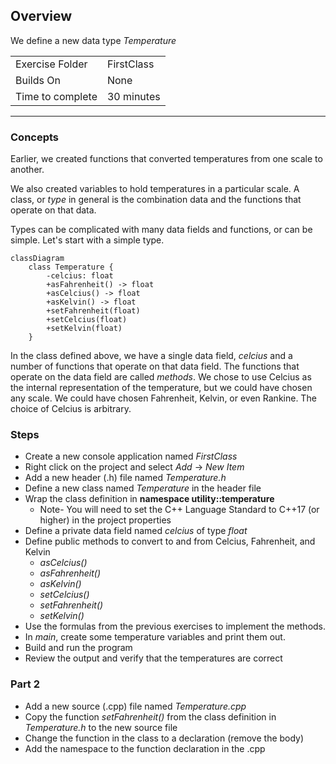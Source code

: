 ## Overview
We define a new data type *Temperature*

| | |
| --------- | --------------------------- |
| Exercise Folder | FirstClass |
| Builds On | None |
| Time to complete | 30 minutes

---

### Concepts

Earlier, we created functions that converted temperatures from one scale to another.  

We also created variables to hold temperatures in a particular scale.  A class, or *type* in general is the combination data and the functions that operate on that data.

Types can be complicated with many data fields and functions, or can be simple.  Let's start with a simple type.


```mermaid
classDiagram
    class Temperature {
        -celcius: float
        +asFahrenheit() -> float
        +asCelcius() -> float
        +asKelvin() -> float
        +setFahrenheit(float)
        +setCelcius(float)
        +setKelvin(float)
    }
```

In the class defined above, we have a single data field, *celcius* and a number of functions that operate on that data field.  The functions that operate on the data field are called *methods*.  We chose to use Celcius as the internal representation of the temperature, but we could have chosen any scale.  We could have chosen Fahrenheit, Kelvin, or even Rankine.  The choice of Celcius is arbitrary.

### Steps
* Create a new console application named *FirstClass*
* Right click on the project and select *Add* -> *New Item*
* Add a new header (.h) file named *Temperature.h*
* Define a new class named *Temperature* in the header file
* Wrap the class definition in **namespace utility::temperature**
   * Note- You will need to set the C++ Language Standard to C++17 (or higher) in the project properties
* Define a private data field named *celcius* of type *float*
* Define public methods to convert to and from Celcius, Fahrenheit, and Kelvin
   * *asCelcius()*
   * *asFahrenheit()*
   * *asKelvin()*
   * *setCelcius()*
   * *setFahrenheit()*
   * *setKelvin()*
* Use the formulas from the previous exercises to implement the methods.
* In *main*, create some temperature variables and print them out.
* Build and run the program
* Review the output and verify that the temperatures are correct

### Part 2
* Add a new source (.cpp) file named *Temperature.cpp*
* Copy the function *setFahrenheit()* from the class definition in *Temperature.h* to the new source file
* Change the function in the class to a declaration (remove the body)
* Add the namespace to the function declaration in the .cpp


